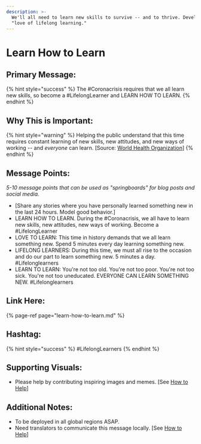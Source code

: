 ```yaml
---
description: >-
  We'll all need to learn new skills to survive -- and to thrive. Develop a
  "love of lifelong learning."
---
```


# Learn How to Learn

## Primary Message:

{% hint style="success" %}
The \#Coronacrisis requires that we all learn new skills, so become a \#LifelongLearner and LEARN HOW TO LEARN.
{% endhint %}

## Why This is Important:

{% hint style="warning" %}
Helping the public understand that this time requires constant learning of new skills, new attitudes, and new ways of working -- and _everyone_ can learn. \[Source: [World Health Organization](https://www.who.int/publications-detail/outbreak-communication-best-practices-for-communicating-with-the-public-during-an-outbreak)\]
{% endhint %}

## Message Points:

_5-10 message points that can be used as "springboards" for blog posts and social media._

* \[Share any stories where you have personally learned something new in the last 24 hours. Model good behavior.\]
* LEARN HOW TO LEARN. During the \#Coronacrisis, we all have to learn new skills, new attitudes, new ways of working. Become a \#LifelongLearner
* LOVE TO LEARN: This time in history demands that we all learn something new. Spend 5 minutes every day learning something new.
* LIFELONG LEARNERS: During this time, we must all rise to the occasion and do our part to learn something new. 5 minutes a day. \#Lifelonglearners
* LEARN TO LEARN: You're not too old. You're not too poor. You're not too sick. You're not too uneducated. EVERYONE CAN LEARN SOMETHING NEW. \#Lifelonglearners

## Link Here:

{% page-ref page="learn-how-to-learn.md" %}

## Hashtag:

{% hint style="success" %}
\#LifelongLearners
{% endhint %}

## Supporting Visuals:

* Please help by contributing inspiring images and memes. \[See [How to Help](../how-to-help.md)\]

## Additional Notes:

* To be deployed in all global regions ASAP.
* Need translators to communicate this message locally. \[See [How to Help](../how-to-help.md)\]

